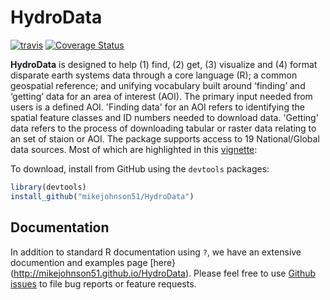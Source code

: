 # HydroData #

[![travis](https://travis-ci.org/mikejohnson51/HydroData.svg?branch=master)](https://travis-ci.org/mikejohnson51/HydroData)   [![Coverage Status](https://coveralls.io/repos/github/mikejohnson51/HydroData/badge.svg?branch=master)](https://coveralls.io/github/mikejohnson51/HydroData?branch=master)  

**HydroData** is designed to help (1) find, (2) get, (3) visualize and (4) format disparate earth systems data through a core language (R); a common geospatial reference; and unifying vocabulary built around ‘finding’ and ‘getting’ data for an area of interest (AOI). The primary input needed from users is a defined AOI. 
'Finding data' for an AOI refers to identifying the spatial feature classes and ID numbers needed to download data. 'Getting' data refers to the process of downloading tabular or raster data relating to an set of staion or AOI. The package supports access to 19 National/Global data sources. Most of which are highlighted in this [vignette](https://rawgit.com/mikejohnson51/HydroData/master/vignettes/HydroData_example.html):
  
To download, install from GitHub using the `devtools` packages:

```r
library(devtools)
install_github("mikejohnson51/HydroData")
```

## Documentation

In addition to standard R documentation using `?`, we have an extensive documention and examples page [here}(http://mikejohnson51.github.io/HydroData). Please feel free to use [Github issues](https://github.com/mikejohnson51/HydroData/issues) to file bug reports or feature requests.
